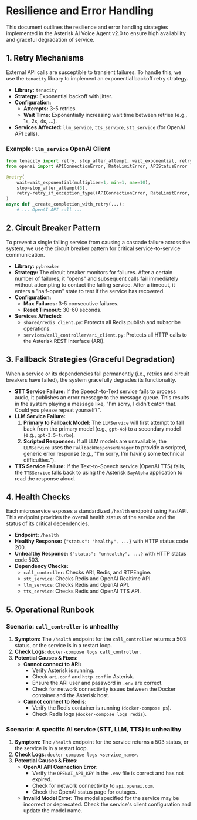 # Resilience and Error Handling

This document outlines the resilience and error handling strategies implemented in the Asterisk AI Voice Agent v2.0 to ensure high availability and graceful degradation of service.

## 1. Retry Mechanisms

External API calls are susceptible to transient failures. To handle this, we use the `tenacity` library to implement an exponential backoff retry strategy.

- **Library:** `tenacity`
- **Strategy:** Exponential backoff with jitter.
- **Configuration:**
  - **Attempts:** 3-5 retries.
  - **Wait Time:** Exponentially increasing wait time between retries (e.g., 1s, 2s, 4s, ...).
- **Services Affected:** `llm_service`, `tts_service`, `stt_service` (for OpenAI API calls).

### Example: `llm_service` OpenAI Client

```python
from tenacity import retry, stop_after_attempt, wait_exponential, retry_if_exception_type
from openai import APIConnectionError, RateLimitError, APIStatusError

@retry(
    wait=wait_exponential(multiplier=1, min=1, max=10),
    stop=stop_after_attempt(3),
    retry=retry_if_exception_type((APIConnectionError, RateLimitError, APIStatusError))
)
async def _create_completion_with_retry(...):
    # ... OpenAI API call ...
```

## 2. Circuit Breaker Pattern

To prevent a single failing service from causing a cascade failure across the system, we use the circuit breaker pattern for critical service-to-service communication.

- **Library:** `pybreaker`
- **Strategy:** The circuit breaker monitors for failures. After a certain number of failures, it "opens" and subsequent calls fail immediately without attempting to contact the failing service. After a timeout, it enters a "half-open" state to test if the service has recovered.
- **Configuration:**
  - **Max Failures:** 3-5 consecutive failures.
  - **Reset Timeout:** 30-60 seconds.
- **Services Affected:**
  - `shared/redis_client.py`: Protects all Redis publish and subscribe operations.
  - `services/call_controller/ari_client.py`: Protects all HTTP calls to the Asterisk REST Interface (ARI).

## 3. Fallback Strategies (Graceful Degradation)

When a service or its dependencies fail permanently (i.e., retries and circuit breakers have failed), the system gracefully degrades its functionality.

- **STT Service Failure:** If the Speech-to-Text service fails to process audio, it publishes an error message to the message queue. This results in the system playing a message like, "I'm sorry, I didn't catch that. Could you please repeat yourself?".
- **LLM Service Failure:**
  1.  **Primary to Fallback Model:** The `LLMService` will first attempt to fall back from the primary model (e.g., `gpt-4o`) to a secondary model (e.g., `gpt-3.5-turbo`).
  2.  **Scripted Responses:** If all LLM models are unavailable, the `LLMService` uses the `FallbackResponseManager` to provide a scripted, generic error response (e.g., "I'm sorry, I'm having some technical difficulties.").
- **TTS Service Failure:** If the Text-to-Speech service (OpenAI TTS) fails, the `TTSService` falls back to using the Asterisk `SayAlpha` application to read the response aloud.

## 4. Health Checks

Each microservice exposes a standardized `/health` endpoint using FastAPI. This endpoint provides the overall health status of the service and the status of its critical dependencies.

- **Endpoint:** `/health`
- **Healthy Response:** `{"status": "healthy", ...}` with HTTP status code 200.
- **Unhealthy Response:** `{"status": "unhealthy", ...}` with HTTP status code 503.
- **Dependency Checks:**
  - `call_controller`: Checks ARI, Redis, and RTPEngine.
  - `stt_service`: Checks Redis and OpenAI Realtime API.
  - `llm_service`: Checks Redis and OpenAI API.
  - `tts_service`: Checks Redis and OpenAI TTS API.

## 5. Operational Runbook

### Scenario: `call_controller` is unhealthy

1.  **Symptom:** The `/health` endpoint for the `call_controller` returns a 503 status, or the service is in a restart loop.
2.  **Check Logs:** `docker-compose logs call_controller`.
3.  **Potential Causes & Fixes:**
    - **Cannot connect to ARI:**
      - Verify Asterisk is running.
      - Check `ari.conf` and `http.conf` in Asterisk.
      - Ensure the ARI user and password in `.env` are correct.
      - Check for network connectivity issues between the Docker container and the Asterisk host.
    - **Cannot connect to Redis:**
      - Verify the Redis container is running (`docker-compose ps`).
      - Check Redis logs (`docker-compose logs redis`).

### Scenario: A specific AI service (STT, LLM, TTS) is unhealthy

1.  **Symptom:** The `/health` endpoint for the service returns a 503 status, or the service is in a restart loop.
2.  **Check Logs:** `docker-compose logs <service_name>`.
3.  **Potential Causes & Fixes:**
    - **OpenAI API Connection Error:**
      - Verify the `OPENAI_API_KEY` in the `.env` file is correct and has not expired.
      - Check for network connectivity to `api.openai.com`.
      - Check the OpenAI status page for outages.
    - **Invalid Model Error:** The model specified for the service may be incorrect or deprecated. Check the service's client configuration and update the model name.
